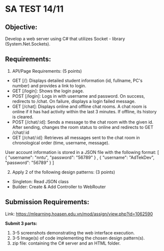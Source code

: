 

# SA TEST 14/11

## **Objective:**

Develop a web server using C# that utilizes Socket - library (System.Net.Sockets).  


## **Requirements:**

1. API/Page Requirements: (5 points)  

- GET [/]: Displays detailed student information (id, fullname, PC's number) and provides a link to login.
- GET [/login]: Shows the login page.
- POST [/login]: Logs in with username and password. On success, redirects to /chat. On failure, displays a login failed message.
- GET [/chat]: Displays online and offline chat rooms. A chat room is online if it has had activity within the last 3 minutes. If offline, its history is cleared.
- POST [/chat/:id]: Sends a message to the chat room with the given id. After sending, changes the room status to online and redirects to GET /chat/:id
- GET [/chat/:id]: Retrieves all messages sent to the chat room in chronological order (time, username, message).

User account information is stored in a JSON file with the following format:  [ { "username": "nntu", "password": "56789" } , { "username": "AdTekDev", "password": "56789" }  ]


2. Apply 2 of the following design patterns: (3 points)   

- Singleton: Read JSON class
- Builder: Create & Add Controller to WebRouter

## **Submission Requirements:**
Link:  https://mlearning.hoasen.edu.vn/mod/assign/view.php?id=1062590   

**Submit 3 parts:**
1. 3-5 screenshots demonstrating the web interface execution.
2. 3-5 Image(s) of code implementing the chosen design pattern(s).
3. zip file: containing the C# server and an HTML folder.


